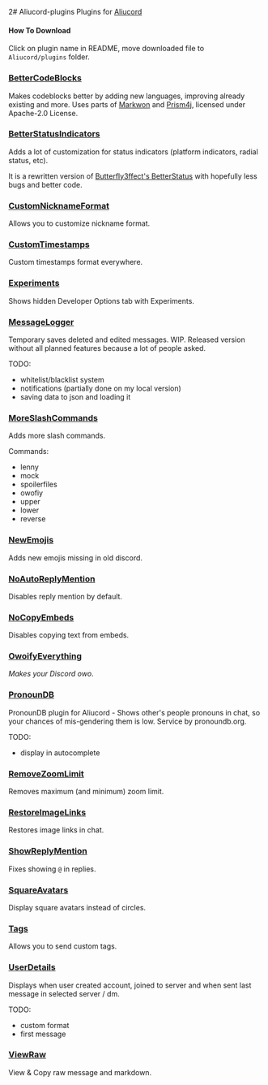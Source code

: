 2# Aliucord-plugins
Plugins for [Aliucord](https://github.com/Aliucord)

#### How To Download
Click on plugin name in README, move downloaded file to `Aliucord/plugins` folder.

### [BetterCodeBlocks](https://github.com/Juby210/Aliucord-plugins/raw/builds/BetterCodeBlocks.zip)
Makes codeblocks better by adding new languages, improving already existing and more.
Uses parts of [Markwon](https://github.com/noties/Markwon) and [Prism4j](https://github.com/noties/Prism4j), licensed under Apache-2.0 License.

### [BetterStatusIndicators](https://github.com/Juby210/Aliucord-plugins/raw/builds/BetterStatusIndicators.zip)
Adds a lot of customization for status indicators (platform indicators, radial status, etc).

It is a rewritten version of [Butterfly3ffect's BetterStatus](https://github.com/peter1599/Aliucord-plugins/tree/main/BetterStatus) with hopefully less bugs and better code.

### [CustomNicknameFormat](https://github.com/Juby210/Aliucord-plugins/raw/builds/CustomNicknameFormat.zip)
Allows you to customize nickname format.

### [CustomTimestamps](https://github.com/marentyr2006/Aliucord-plugins/raw/builds/CustomTimestamps.zip)
Custom timestamps format everywhere.

### [Experiments](https://github.com/Juby210/Aliucord-plugins/raw/builds/Experiments.zip)
Shows hidden Developer Options tab with Experiments.

### [MessageLogger](https://github.com/Juby210/Aliucord-plugins/raw/builds/MessageLogger.zip)
Temporary saves deleted and edited messages. WIP. Released version without all planned features because a lot of people asked.

TODO:
- whitelist/blacklist system
- notifications (partially done on my local version)
- saving data to json and loading it

### [MoreSlashCommands](https://github.com/Juby210/Aliucord-plugins/raw/builds/MoreSlashCommands.zip)
Adds more slash commands.

Commands:
- lenny
- mock
- spoilerfiles
- owofiy
- upper
- lower
- reverse

### [NewEmojis](https://github.com/Juby210/Aliucord-plugins/raw/builds/NewEmojis.zip)
Adds new emojis missing in old discord.

### [NoAutoReplyMention](https://github.com/Juby210/Aliucord-plugins/raw/builds/NoAutoReplyMention.zip)
Disables reply mention by default.

### [NoCopyEmbeds](https://github.com/Juby210/Aliucord-plugins/raw/builds/NoCopyEmbeds.zip)
Disables copying text from embeds.

### [OwoifyEverything](https://github.com/Juby210/Aliucord-plugins/raw/builds/OwoifyEverything.zip)
*Makes your Discord owo*.

### [PronounDB](https://github.com/Juby210/Aliucord-plugins/raw/builds/PronounDB.zip)
PronounDB plugin for Aliucord - Shows other's people pronouns in chat, so your chances of mis-gendering them is low. Service by pronoundb.org.

TODO:
- display in autocomplete

### [RemoveZoomLimit](https://github.com/Juby210/Aliucord-plugins/raw/builds/RemoveZoomLimit.zip)
Removes maximum (and minimum) zoom limit.

### [RestoreImageLinks](https://github.com/Juby210/Aliucord-plugins/raw/builds/RestoreImageLinks.zip)
Restores image links in chat.

### [ShowReplyMention](https://github.com/Juby210/Aliucord-plugins/raw/builds/ShowReplyMention.zip)
Fixes showing `@` in replies.

### [SquareAvatars](https://github.com/Juby210/Aliucord-plugins/raw/builds/SquareAvatars.zip)
Display square avatars instead of circles.

### [Tags](https://github.com/Juby210/Aliucord-plugins/raw/builds/Tags.zip)
Allows you to send custom tags.

### [UserDetails](https://github.com/Juby210/Aliucord-plugins/raw/builds/UserDetails.zip)
Displays when user created account, joined to server and when sent last message in selected server / dm.

TODO:
- custom format
- first message

### [ViewRaw](https://github.com/Juby210/Aliucord-plugins/raw/builds/ViewRaw.zip)
View & Copy raw message and markdown.

